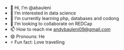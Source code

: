- 👋 Hi, I’m @abauleni
- 👀 I’m interested in data science
- 🌱 I’m currently learning php, databases and codong
- 💞️ I’m looking to collaborate on REDCap
- 📫 How to reach me andybauleni09@gmail.com
- 😄 Pronouns: He
- ⚡ Fun fact: Love travelling

<!---
abauleni/abauleni is a ✨ special ✨ repository because its `README.md` (this file) appears on your GitHub profile.
You can click the Preview link to take a look at your changes.
--->

